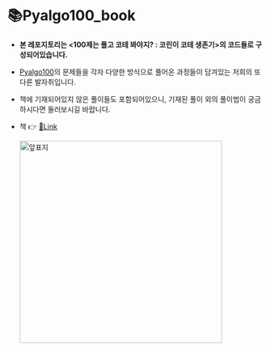 # 📚Pyalgo100_book
- **본 레포지토리는 <100제는 풀고 코테 봐야지? : 코린이 코테 생존기>의 코드들로 구성되어있습니다.**
- [Pyalgo100](https://100.pyalgo.co.kr/)의 문제들을 각자 다양한 방식으로 풀어온 과정들이 담겨있는 저희의 또다른 발자취입니다.  
- 책에 기재되어있지 않은 풀이들도 포함되어있으니, 기재된 풀이 외의 풀이법이 궁금하시다면 둘러보시길 바랍니다.
- 책 👉 [📝Link](https://axiomatic-berry-47a.notion.site/100-22080c34f08f47abbd426a228a79ddc5)
  
  <img width="400" alt="앞표지" src="https://github.com/Pyalgo100/Pyalgo100_book/assets/128216954/2e4a4511-6b43-4ca8-bb32-1318fcacf3fb">
